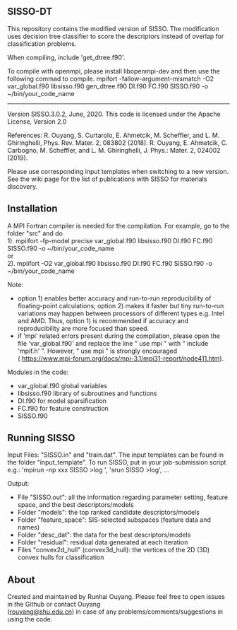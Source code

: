 SISSO-DT
-------------

This repository contains the modified version of SISSO. The modification uses decision tree classifier to 
score the descriptors instead of overlap for classification problems.

When compiling, include 'get_dtree.f90'.

To compile with openmpi, please install libopenmpi-dev and then use the following commad to compile.
mpifort -fallow-argument-mismatch -O2 var_global.f90 libsisso.f90 gen_dtree.f90 DI.f90 FC.f90 SISSO.f90 -o ~/bin/your_code_name

-------------------------------------------------------------------------------------------------------------

Version SISSO.3.0.2, June, 2020.
This code is licensed under the Apache License, Version 2.0

References:
R. Ouyang, S. Curtarolo, E. Ahmetcik, M. Scheffler, and L. M. Ghiringhelli, Phys. Rev. Mater. 2, 083802 (2018).
R. Ouyang, E. Ahmetcik, C. Carbogno, M. Scheffler, and L. M. Ghiringhelli, J. Phys.: Mater. 2, 024002 (2019).

Please use corresponding input templates when switching to a new version.
See the wiki page for the list of publications with SISSO for materials discovery.


Installation
-------------
A MPI Fortran compiler is needed for the compilation. For example, go to the folder "src" and do  
1).  mpiifort -fp-model precise var_global.f90 libsisso.f90 DI.f90 FC.f90 SISSO.f90 -o ~/bin/your_code_name  
or  
2).  mpiifort -O2 var_global.f90 libsisso.f90 DI.f90 FC.f90 SISSO.f90 -o ~/bin/your_code_name  
  
Note:
- option 1) enables better accuracy and run-to-run reproducibility of floating-point calculations; option 2) makes 
  it faster but tiny run-to-run variations may happen between processors of different types e.g. Intel and AMD. 
  Thus, option 1) is recommended if accuracy and reproducibility are more focused than speed.
- if 'mpi' related errors present during the compilation, please open the file 'var_global.f90' and replace
  the line " use mpi " with " include 'mpif.h' ". However, " use mpi " is strongly encouraged  
  ( https://www.mpi-forum.org/docs/mpi-3.1/mpi31-report/node411.htm).

Modules in the code:
- var_global.f90     global variables
- libsisso.f90       library of subroutines and functions 
- DI.f90             for model sparsification
- FC.f90             for feature construction
- SISSO.f90


Running SISSO
-------------
Input Files: "SISSO.in" and "train.dat". The input templates can be found in the folder "input_template". 
To run SISSO, put in your job-submission script e.g.: 'mpirun -np xxx SISSO >log ', 'srun SISSO >log', ...

Output:
- File "SISSO.out": all the information regarding parameter setting, feature space, and the best descriptors/models
- Folder "models": the top ranked candidate descriptors/models
- Folder "feature_space": SIS-selected subspaces (feature data and names)
- Folder "desc_dat": the data for the best descriptors/models
- Folder "residual": residual data generated at each iteration
- Files "convex2d_hull" (convex3d_hull): the vertices of the 2D (3D) convex hulls for classification


About
-------------
Created and maintained by Runhai Ouyang. Please feel free to open issues in the Github or contact Ouyang  
(rouyang@shu.edu.cn) in case of any problems/comments/suggestions in using the code. 


